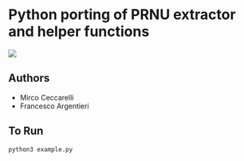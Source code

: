 

# Python porting of PRNU extractor and helper functions

[<image src="https://api.travis-ci.org/polimi-ispl/prnu-python.svg?branch=master">](https://travis-ci.org/polimi-ispl/prnu-python)


## Authors
- Mirco Ceccarelli
- Francesco Argentieri

## To Run
```angular2html
python3 example.py
```


